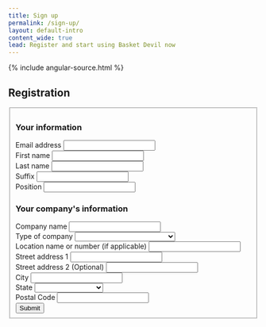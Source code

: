 ```yaml
---
title: Sign up
permalink: /sign-up/
layout: default-intro
content_wide: true
lead: Register and start using Basket Devil now
---
```

{% include angular-source.html %}
<div ng-app="app">
<div ng-controller="RegisterController as vm">
    <section class="usa-section">
        <div class="usa-grid">
            <h2>Registration</h2>
            <form name="registrationForm" ng-submit="vm.trySubmit(registrationForm.$valid)" enctype="multipart/form-data">
                <fieldset> 
                    <div class="usa-grid-full">
                        <h3>Your information</h3>
                    </div>
                    <div class="usa-grid-full">
                        <div class="usa-width-five-twelfths">
                            <div class="usa-input-grid">
                                <label for="email-address" class="usa-input-required">Email address</label> 
                                <input id="email-address" name="emailAddress" ng-model="vm.formData.user.emailAddress" type="email" required aria-required="true"> 
                            </div>
                        </div>
                    </div>
                    <div class="usa-grid-full">
                        <div class="usa-width-five-twelfths">
                            <div class="usa-input-grid">
                                <label for="first-name" class="usa-input-required">First name</label> 
                                <input id="first-name" name="firstName" ng-model="vm.formData.user.firstName" type="text" required aria-required="true"> 
                            </div>
                        </div>
                    </div>
                    <div class="usa-grid-full">
                        <div class="usa-width-five-twelfths">
                            <div class="usa-input-grid">
                                <label for="last-name" class="usa-input-required">Last name</label> 
                                <input id="last-name" name="lastName" ng-model="vm.formData.user.lastName" type="text" required aria-required="true"> 
                            </div>				
                        </div> 
                        <div class="usa-width-one-sixth">
                            <div class="usa-input-grid">
                                <label for="name-suffix">Suffix</label> 
                               <input id="name-suffix" name="nameSuffix" ng-model="vm.formData.user.nameSuffix" type="text"> 
                            </div>				
                        </div>
                    </div>
                    <div class="usa-grid-full">
                        <div class="usa-width-five-twelfths">
                            <div class="usa-input-grid">
                                <label for="position" class="usa-input-required">Position</label>
                                <input id="position" name="position" ng-model="vm.formData.user.position" type="text" required aria-required="true">
                            </div>
                        </div>
                    </div>
                    <h3>Your company's information</h3>
                    <div class="usa-grid-full">
                        <div class="usa-width-five-twelfths">
                            <label for="company-name" class="usa-input-required">Company name</label>
                            <input id="company-name" name="companyName" ng-model="vm.formData.organization.companyName" type="text" required aria-required="true">
                        </div>
                    </div>
                    <div class="usa-grid-full">
                        <div class="usa-width-one-third">
                            <div class="usa-input-grid">
                                <label for="company-type" class="usa-input-required">Type of company</label>
                                <select id="company-type" ng-model="vm.formData.organization.companyType" name="companyType" required aria-required="true">
                                  <option value></option>
                                  <option value="retail_store">Retail store, single location</option>
                                  <option value="retail_chain">Retail chain, multiple locations</option>
                                  <option value="franchise_location">Franchise, single location</option>
                                  <option value="online">Online retailer</option>
                                  <option value="other">Other</option>
                                </select>	
                            </div>						
                        </div>
                    </div>
                    <div class="usa-grid-full">
                        <div class="usa-width-one-third">
                            <div class="usa-input-grid">
                                <label for="company-location-identifier">Location name or number (if applicable)</label>
                                <input id="company-location-identifier" name="companyLocationIdentifier" ng-model="vm.formData.organization.companyLocationIdentifier" type="text">
                            </div>
                        </div>
                    </div>
                    <div class="usa-grid-full">
                        <div class="usa-width-five-twelfths">
                            <div class="usa-input-grid">
                                <label for="company-address-1">Street address 1</label>
                                <input id="company-address-1" name="companyAddress1" ng-model="vm.formData.organization.companyAddress1" type="text">
                            </div>
                        </div>
                    </div>
                    <div class="usa-grid-full">
                        <div class="usa-width-five-twelfths">
                            <div class="usa-input-grid">
                                <label for="company-address-2">Street address 2 <span class="usa-additional_text">(Optional)</span></label>
                                <input id="company-address-2" name="companyAddress2" ng-model="vm.formData.organization.companyAddress2" type="text">
                            </div>
                        </div>
                    </div>
                    <div class="usa-grid-full">
                        <div class="usa-width-five-twelfths">
                            <div class="usa-input-grid">
                                <label for="city" class="usa-input-required">City</label>
                                <input id="city" name="city" type="text" ng-model="vm.formData.organization.city" required aria-required="true">
                            </div>
                        </div>
                        <div class="usa-width-five-twelfths">
                            <div class="usa-input-grid usa-input-grid-medium">
                                <label for="state">State</label>
                                <select id="state" name="state" ng-model="vm.formData.organization.state" required aria-required="true">
                                  <option value></option>
                                  <option value="AL">Alabama</option>
                                  <option value="AK">Alaska</option>
                                  <option value="AZ">Arizona</option>
                                  <option value="AR">Arkansas</option>
                                  <option value="CA">California</option>
                                  <option value="CO">Colorado</option>
                                  <option value="CT">Connecticut</option>
                                  <option value="DE">Delaware</option>
                                  <option value="DC">District of Columbia</option>
                                  <option value="FL">Florida</option>
                                  <option value="GA">Georgia</option>
                                  <option value="HI">Hawaii</option>
                                  <option value="ID">Idaho</option>
                                  <option value="IL">Illinois</option>
                                  <option value="IN">Indiana</option>
                                  <option value="IA">Iowa</option>
                                  <option value="KS">Kansas</option>
                                  <option value="KY">Kentucky</option>
                                  <option value="LA">Louisiana</option>
                                  <option value="ME">Maine</option>
                                  <option value="MD">Maryland</option>
                                  <option value="MA">Massachusetts</option>
                                  <option value="MI">Michigan</option>
                                  <option value="MN">Minnesota</option>
                                  <option value="MS">Mississippi</option>
                                  <option value="MO">Missouri</option>
                                  <option value="MT">Montana</option>
                                  <option value="NE">Nebraska</option>
                                  <option value="NV">Nevada</option>
                                  <option value="NH">New Hampshire</option>
                                  <option value="NJ">New Jersey</option>
                                  <option value="NM">New Mexico</option>
                                  <option value="NY">New York</option>
                                  <option value="NC">North Carolina</option>
                                  <option value="ND">North Dakota</option>
                                  <option value="OH">Ohio</option>
                                  <option value="OK">Oklahoma</option>
                                  <option value="OR">Oregon</option>
                                  <option value="PA">Pennsylvania</option>
                                  <option value="RI">Rhode Island</option>
                                  <option value="SC">South Carolina</option>
                                  <option value="SD">South Dakota</option>
                                  <option value="TN">Tennessee</option>
                                  <option value="TX">Texas</option>
                                  <option value="UT">Utah</option>
                                  <option value="VT">Vermont</option>
                                  <option value="VA">Virginia</option>
                                  <option value="WA">Washington</option>
                                  <option value="WV">West Virginia</option>
                                  <option value="WI">Wisconsin</option>
                                  <option value="WY">Wyoming</option>
                                </select>
                              </div>
                            </div>
                        </div>
                    <div class="usa-grid-full">
                        <div class="usa-width-one-whole">
                              <label for="postalCode" class="usa-input-required">Postal Code</label>
                                        <input class="usa-input-medium" id="postalCode" name="postalCode" ng-model="vm.formData.organization.postalCode" type="text" required aria-required="true" pattern="[\d]{5}(-[\d]{4})?" data-grouplength="5,4" data-delimiter="-" data-politespace>	
                        </div>
                    </div>
                    <input type="submit" ng-disabled="registrationForm.$pristine" value="Submit">      
                </fieldset>
            </form>
        </div>
  </section>
</div>
</div>

